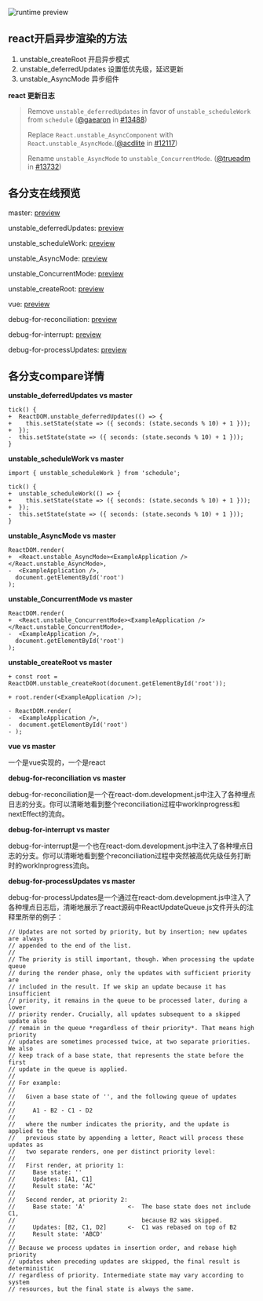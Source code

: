 
![runtime preview](http://oss.normalhamal.online/6f2b0d359e947124e35daafc52757465.jpeg)

## react开启异步渲染的方法

1. unstable_createRoot 开启异步模式
2. unstable_deferredUpdates 设置低优先级，延迟更新
3. unstable_AsyncMode 异步组件

**react 更新日志**

> Remove `unstable_deferredUpdates` in favor of `unstable_scheduleWork` from `schedule` ([@gaearon](https://github.com/gaearon) in [#13488](https://github.com/facebook/react/issues/13488))
>
> Replace `React.unstable_AsyncComponent` with `React.unstable_AsyncMode`.([@acdlite](https://github.com/acdlite) in [#12117](https://github.com/facebook/react/pull/12117))
>
> Rename `unstable_AsyncMode` to `unstable_ConcurrentMode`. ([@trueadm](https://github.com/trueadm) in [#13732](https://github.com/facebook/react/pull/13732))

## 各分支在线预览

master: [preview](https://react-fiber-learning.normalhamal.now.sh/)

unstable_deferredUpdates: [preview](https://react-fiber-learning-baawfkagd.now.sh/)

unstable_scheduleWork: [preview](https://react-fiber-learning-2ul1bful4.now.sh/)

unstable_AsyncMode: [preview](https://react-fiber-learning-ivlzpk2gv.now.sh/)

unstable_ConcurrentMode: [preview](https://react-fiber-learning-7dtq1tz0e.now.sh/)

unstable_createRoot: [preview](https://react-fiber-learning-gfkp6j54a.now.sh/)

vue: [preview](https://sdp-l6706muf3.now.sh/)

debug-for-reconciliation: [preview](https://sdp-9gvztq5o3.now.sh)

debug-for-interrupt: [preview](https://sdp-6os525uzh.now.sh/)

debug-for-processUpdates: [preview](https://sdp-1a0l8e542.now.sh/)

## 各分支compare详情

**unstable_deferredUpdates vs master**

```
tick() {
+  ReactDOM.unstable_deferredUpdates(() => {
+    this.setState(state => ({ seconds: (state.seconds % 10) + 1 }));
+  });
-  this.setState(state => ({ seconds: (state.seconds % 10) + 1 }));
}
```

**unstable_scheduleWork vs master**

```
import { unstable_scheduleWork } from 'schedule';

tick() {
+  unstable_scheduleWork(() => {
+    this.setState(state => ({ seconds: (state.seconds % 10) + 1 }));
+  });
-  this.setState(state => ({ seconds: (state.seconds % 10) + 1 }));
}
```

**unstable_AsyncMode vs master**

```
ReactDOM.render(
+  <React.unstable_AsyncMode><ExampleApplication /></React.unstable_AsyncMode>,
-  <ExampleApplication />,
  document.getElementById('root')
);
```

**unstable_ConcurrentMode vs master**

```
ReactDOM.render(
+  <React.unstable_ConcurrentMode><ExampleApplication /></React.unstable_ConcurrentMode>,
-  <ExampleApplication />,
  document.getElementById('root')
);
```

**unstable_createRoot vs master**

```
+ const root = ReactDOM.unstable_createRoot(document.getElementById('root'));

+ root.render(<ExampleApplication />);

- ReactDOM.render(
-  <ExampleApplication />,
-  document.getElementById('root')
- );
```

**vue vs master**

一个是vue实现的，一个是react


**debug-for-reconciliation vs master**

debug-for-reconciliation是一个在react-dom.development.js中注入了各种埋点日志的分支。你可以清晰地看到整个reconciliation过程中workInprogress和nextEffect的流向。

**debug-for-interrupt vs master**

debug-for-interrupt是一个也在react-dom.development.js中注入了各种埋点日志的分支。你可以清晰地看到整个reconciliation过程中突然被高优先级任务打断时的workInprogress流向。

**debug-for-processUpdates vs master**

debug-for-processUpdates是一个通过在react-dom.development.js中注入了各种埋点日志后，清晰地展示了react源码中ReactUpdateQueue.js文件开头的注释里所举的例子：

```
// Updates are not sorted by priority, but by insertion; new updates are always
// appended to the end of the list.
//
// The priority is still important, though. When processing the update queue
// during the render phase, only the updates with sufficient priority are
// included in the result. If we skip an update because it has insufficient
// priority, it remains in the queue to be processed later, during a lower
// priority render. Crucially, all updates subsequent to a skipped update also
// remain in the queue *regardless of their priority*. That means high priority
// updates are sometimes processed twice, at two separate priorities. We also
// keep track of a base state, that represents the state before the first
// update in the queue is applied.
//
// For example:
//
//   Given a base state of '', and the following queue of updates
//
//     A1 - B2 - C1 - D2
//
//   where the number indicates the priority, and the update is applied to the
//   previous state by appending a letter, React will process these updates as
//   two separate renders, one per distinct priority level:
//
//   First render, at priority 1:
//     Base state: ''
//     Updates: [A1, C1]
//     Result state: 'AC'
//
//   Second render, at priority 2:
//     Base state: 'A'            <-  The base state does not include C1,
//                                    because B2 was skipped.
//     Updates: [B2, C1, D2]      <-  C1 was rebased on top of B2
//     Result state: 'ABCD'
//
// Because we process updates in insertion order, and rebase high priority
// updates when preceding updates are skipped, the final result is deterministic
// regardless of priority. Intermediate state may vary according to system
// resources, but the final state is always the same.
```
